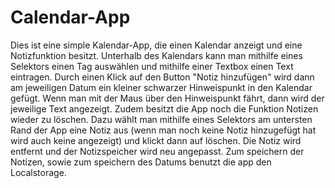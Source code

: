 # Calendar-App
Dies ist eine simple Kalendar-App, die einen Kalendar anzeigt und eine Notizfunktion besitzt. Unterhalb des Kalendars kann man mithilfe eines Selektors einen Tag auswählen und mithilfe einer Textbox einen Text eintragen. Durch einen Klick auf den Button "Notiz hinzufügen" wird dann am jeweiligen Datum ein kleiner schwarzer Hinweispunkt in den Kalendar gefügt. Wenn man mit der Maus über den Hinweispunkt fährt, dann wird der jeweilige Text angezeigt.
Zudem besitzt die App noch die Funktion Notizen wieder zu löschen. Dazu wählt man mithilfe eines Selektors am untersten Rand der App eine Notiz aus (wenn man noch keine Notiz hinzugefügt hat wird auch keine angezeigt) und klickt dann auf löschen. Die Notiz wird entfernt und der Notizspeicher wird neu angepasst.
Zum speichern der Notizen, sowie zum speichern des Datums benutzt die app den Localstorage.

